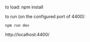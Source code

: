 to load:
npm install

to run (on the configured port of 4400):
```
npm run dev
```

http://localhost:4400/
